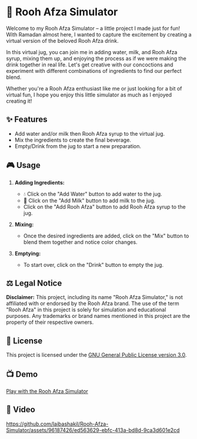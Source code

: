 
# 🥤 Rooh Afza Simulator

Welcome to my Rooh Afza Simulator – a little project I made just for fun! With Ramadan almost here, I wanted to capture the excitement by creating a virtual version of the beloved Rooh Afza drink.

In this virtual jug, you can join me in adding water, milk, and Rooh Afza syrup, mixing them up, and enjoying the process as if we were making the drink together in real life. Let's get creative with our concoctions and experiment with different combinations of ingredients to find our perfect blend.

Whether you're a Rooh Afza enthusiast like me or just looking for a bit of virtual fun, I hope you enjoy this little simulator as much as I enjoyed creating it!
## ✨ Features

-   Add water and/or milk then Rooh Afza syrup to the virtual jug.
-   Mix the ingredients to create the final beverage.
-   Empty/Drink from the jug to start a new preparation.

## 🎮 Usage

1.  **Adding Ingredients:**
    
    -   💧 Click on the "Add Water" button to add water to the jug.
    -   🥛 Click on the "Add Milk" button to add milk to the jug.
    -   Click on the "Add Rooh Afza" button to add Rooh Afza syrup to the jug.
2.  **Mixing:**
    
    -   Once the desired ingredients are added, click on the "Mix" button to blend them together and notice color changes.
3.  **Emptying:**
    
    -   To start over, click on the "Drink" button to empty the jug.

## ⚖️ Legal Notice

**Disclaimer:** This project, including its name "Rooh Afza Simulator," is not affiliated with or endorsed by the Rooh Afza brand. The use of the term "Rooh Afza" in this project is solely for simulation and educational purposes. Any trademarks or brand names mentioned in this project are the property of their respective owners.

## 📝 License
This project is licensed under the [GNU General Public License version 3.0](https://github.com/laibashakil/Rooh-Afza-Simulator/blob/main/LICENSE).

## 📺 Demo

[Play with the Rooh Afza Simulator](https://laibashakil.github.io/Rooh-Afza-Simulator/)

## 🎥 Video

https://github.com/laibashakil/Rooh-Afza-Simulator/assets/96187426/ed563629-ebfc-413a-bd8d-9ca3d601e2cd



